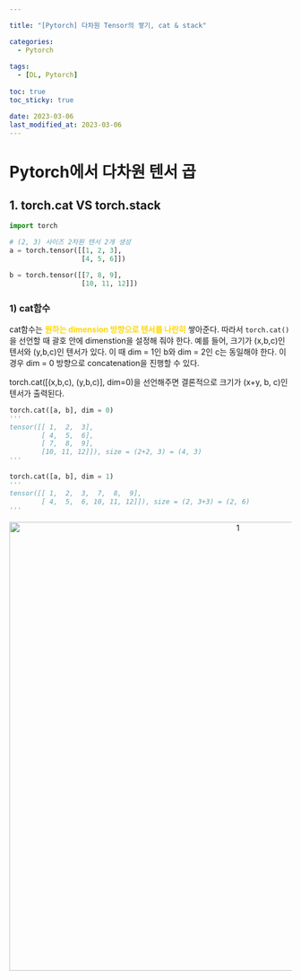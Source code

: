 ```yaml
---

title: "[Pytorch] 다차원 Tensor의 쌓기, cat & stack"

categories: 
  - Pytorch
  
tags:
  - [DL, Pytorch]
  
toc: true
toc_sticky: true

date: 2023-03-06
last_modified_at: 2023-03-06
---
```

# Pytorch에서 다차원 텐서 곱
## 1. torch.cat VS torch.stack
```python
import torch

# (2, 3) 사이즈 2차원 텐서 2개 생성
a = torch.tensor([[1, 2, 3],
                  [4, 5, 6]])

b = torch.tensor([[7, 8, 9],
                  [10, 11, 12]])
```

### 1) cat함수
cat함수는 <span style = "color:gold">**원하는 dimension 방향으로 텐서를 나란히**</span> 쌓아준다. 따라서 `torch.cat()`을 선언할 때 괄호 안에 dimenstion을 설정해 줘야 한다. 
예를 들어, 크기가 (x,b,c)인 텐서와 (y,b,c)인 텐서가 있다. 이 때 dim = 1인 b와 dim = 2인 c는 동일해야 한다. 이 경우 dim = 0 방향으로 concatenation을 진행할 수 있다.

torch.cat([(x,b,c), (y,b,c)], dim=0)을 선언해주면 결론적으로 크기가 (x+y, b, c)인 텐서가 출력된다.
```python
torch.cat([a, b], dim = 0)
'''
tensor([[ 1,  2,  3],
        [ 4,  5,  6],
        [ 7,  8,  9],
        [10, 11, 12]]), size = (2+2, 3) = (4, 3)
'''

torch.cat([a, b], dim = 1)
'''
tensor([[ 1,  2,  3,  7,  8,  9],
        [ 4,  5,  6, 10, 11, 12]]), size = (2, 3+3) = (2, 6)
'''
```
<p align="center">
<img width="800" alt="1" src="https://user-images.githubusercontent.com/111734605/235976058-d23f9b75-401c-4547-9e17-6655f3baf957.png">
</p>
